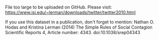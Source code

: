 File too large to be uploaded on GitHub. Please visit: https://www.isi.edu/~lerman/downloads/twitter/twitter2010.html

If you use this dataset in a publication, don't forget to mention: Nathan O. Hodas and Kristina Lerman (2014) The Simple Rules of Social Contagion Scientific Reports 4, Article number: 4343. doi:10.1038/srep04343
